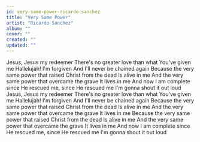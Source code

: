 ```yaml
---
id: very-same-power-ricardo-sanchez
title: "Very Same Power"
artist: "Ricardo Sanchez"
album: ""
cover: ""
created: ""
updated: ""
---
```


Jesus, Jesus my redeemer
There's no greater love than what You've given me
Hallelujah! I'm forgiven
And I'll never be chained again
Because the very same power that raised Christ from the dead
Is alive in me
And the very same power that overcame the grave
It lives in me
And now I am complete since He rescued me, since He rescued me
I'm gonna shout it out loud
Jesus, Jesus my redeemer
There's no greater love than what You've given me
Hallelujah! I'm forgiven
And I'll never be chained again
Because the very same power that raised Christ from the dead
Is alive in me
And the very same power that overcame the grave
It lives in me
Because the very same power that raised Christ from the dead
Is alive in me
And the very same power that overcame the grave
It lives in me
And now I am complete since He rescued me, since He rescued me
I'm gonna shout it out loud